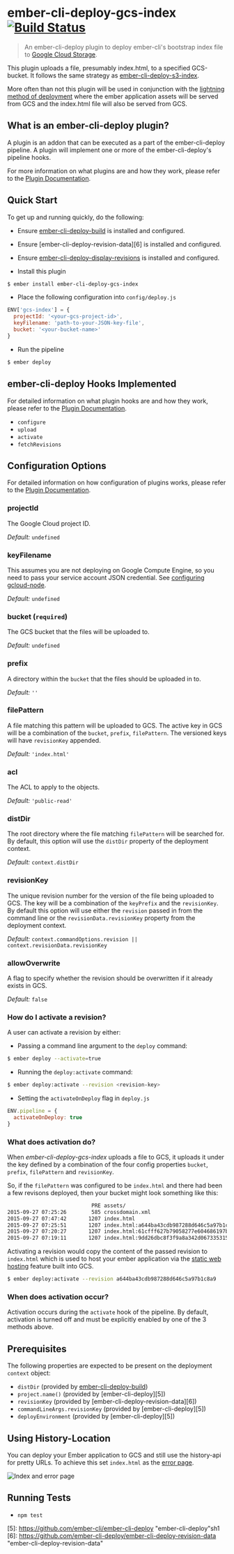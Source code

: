 # ember-cli-deploy-gcs-index [![Build Status](https://travis-ci.org/envoy/ember-cli-deploy-gcs-index.svg?branch=master)](https://travis-ci.org/envoy/ember-cli-deploy-gcs-index)


> An ember-cli-deploy plugin to deploy ember-cli's bootstrap index file to [Google Cloud Storage](https://cloud.google.com/storage/).

This plugin uploads a file, presumably index.html, to a specified
GCS-bucket. It follows the same strategy as
[ember-cli-deploy-s3-index](https://github.com/ember-cli-deploy/ember-cli-deploy-s3-index).

More often than not this plugin will be used in conjunction with the [lightning method of deployment][1] where the ember application assets will be served from GCS and the index.html file will also be served from GCS.

## What is an ember-cli-deploy plugin?

A plugin is an addon that can be executed as a part of the ember-cli-deploy pipeline. A plugin will implement one or more of the ember-cli-deploy's pipeline hooks.

For more information on what plugins are and how they work, please refer to the [Plugin Documentation][2].

## Quick Start
To get up and running quickly, do the following:

- Ensure [ember-cli-deploy-build][4] is installed and configured.
- Ensure [ember-cli-deploy-revision-data][6] is installed and configured.
- Ensure [ember-cli-deploy-display-revisions](https://github.com/duizendnegen/ember-cli-deploy-display-revisions) is installed and configured.

- Install this plugin

```bash
$ ember install ember-cli-deploy-gcs-index
```

- Place the following configuration into `config/deploy.js`

```javascript
ENV['gcs-index'] = {
  projectId: '<your-gcs-project-id>',
  keyFilename: 'path-to-your-JSON-key-file',
  bucket: '<your-bucket-name>'
}
```

- Run the pipeline

```bash
$ ember deploy
```

## ember-cli-deploy Hooks Implemented

For detailed information on what plugin hooks are and how they work, please refer to the [Plugin Documentation][2].

- `configure`
- `upload`
- `activate`
- `fetchRevisions`

## Configuration Options


For detailed information on how configuration of plugins works, please refer to the [Plugin Documentation][2].

### projectId

The Google Cloud project ID.

*Default:* `undefined`

### keyFilename

This assumes you are not deploying on Google Compute Engine, so you need to pass your service account JSON credential. See [configuring gcloud-node](https://github.com/GoogleCloudPlatform/gcloud-node#elsewhere).

*Default:* `undefined`

### bucket (`required`)

The GCS bucket that the files will be uploaded to.

*Default:* `undefined`


### prefix

A directory within the `bucket` that the files should be uploaded in to.

*Default:* `''`

### filePattern

A file matching this pattern will be uploaded to GCS. The active key in GCS will be a combination of the `bucket`, `prefix`, `filePattern`. The versioned keys will have `revisionKey` appended.

*Default:* `'index.html'`

### acl

The ACL to apply to the objects.

*Default:* `'public-read'`

### distDir

The root directory where the file matching `filePattern` will be searched for. By default, this option will use the `distDir` property of the deployment context.

*Default:* `context.distDir`

### revisionKey

The unique revision number for the version of the file being uploaded to GCS. The key will be a combination of the `keyPrefix` and the `revisionKey`. By default this option will use either the `revision` passed in from the command line or the `revisionData.revisionKey` property from the deployment context.

*Default:* `context.commandOptions.revision || context.revisionData.revisionKey`

### allowOverwrite

A flag to specify whether the revision should be overwritten if it already exists in GCS.

*Default:* `false`

### How do I activate a revision?

A user can activate a revision by either:

- Passing a command line argument to the `deploy` command:

```bash
$ ember deploy --activate=true
```

- Running the `deploy:activate` command:

```bash
$ ember deploy:activate --revision <revision-key>
```

- Setting the `activateOnDeploy` flag in `deploy.js`

```javascript
ENV.pipeline = {
  activateOnDeploy: true
}
```

### What does activation do?

When *ember-cli-deploy-gcs-index* uploads a file to GCS, it uploads it
under the key defined by a combination of the four config properties
`bucket`, `prefix`, `filePattern` and `revisionKey`.

So, if the `filePattern` was configured to be `index.html` and there
had been a few revisons deployed, then your bucket might look
something like this:

```bash
                           PRE assets/
2015-09-27 07:25:26        585 crossdomain.xml
2015-09-27 07:47:42       1207 index.html
2015-09-27 07:25:51       1207 index.html:a644ba43cdb987288d646c5a97b1c8a9
2015-09-27 07:20:27       1207 index.html:61cfff627b79058277e604686197bbbd
2015-09-27 07:19:11       1207 index.html:9dd26dbc8f3f9a8a342d067335315a63
```

Activating a revision would copy the content of the passed revision to
`index.html` which is used to host your ember application via the
[static web hosting](https://cloud.google.com/storage/docs/website-configuration)
feature built into GCS.

```bash
$ ember deploy:activate --revision a644ba43cdb987288d646c5a97b1c8a9
```

### When does activation occur?

Activation occurs during the `activate` hook of the pipeline. By default, activation is turned off and must be explicitly enabled by one of the 3 methods above.

## Prerequisites

The following properties are expected to be present on the deployment `context` object:

- `distDir`                     (provided by [ember-cli-deploy-build][4])
- `project.name()`              (provided by [ember-cli-deploy][5])
- `revisionKey`                 (provided by [ember-cli-deploy-revision-data][6])
- `commandLineArgs.revisionKey` (provided by [ember-cli-deploy][5])
- `deployEnvironment`           (provided by [ember-cli-deploy][5])

## Using History-Location
You can deploy your Ember application to GCS and still use the
history-api for pretty URLs. To achieve this set `index.html` as the
[error page](https://cloud.google.com/storage/docs/website-configuration#step4).

![Index and error page](https://s3.amazonaws.com/f.cl.ly/items/2w0s2J3l343O3n472e0Z/conf.png?v=969598a5)


## Running Tests

- `npm test`

[1]: https://github.com/lukemelia/ember-cli-deploy-lightning-pack "ember-cli-deploy-lightning-pack"
[2]: http://ember-cli.github.io/ember-cli-deploy/plugins "Plugin Documentation"
[3]: https://www.npmjs.com/package/redis "Redis Client"
[4]: https://github.com/ember-cli-deploy/ember-cli-deploy-build "ember-cli-deploy-build"
[5]: https://github.com/ember-cli/ember-cli-deploy "ember-cli-deploy"sh1
[6]: https://github.com/ember-cli-deploy/ember-cli-deploy-revision-data "ember-cli-deploy-revision-data"
